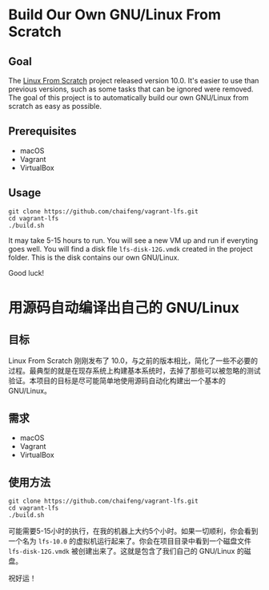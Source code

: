# Build Our Own GNU/Linux From Scratch

## Goal

The [Linux From Scratch](https://www.linuxfromscratch) project released version 10.0. It's easier to use than previous versions, such as some tasks that can be ignored were removed. The goal of this project is to automatically build our own GNU/Linux from scratch as easy as possible.

## Prerequisites

- macOS
- Vagrant
- VirtualBox

## Usage

    git clone https://github.com/chaifeng/vagrant-lfs.git
    cd vagrant-lfs
    ./build.sh

It may take 5-15 hours to run. You will see a new VM up and run if everyting goes well. You will find a disk file `lfs-disk-12G.vmdk` created in the project folder. This is the disk contains our own GNU/Linux.

Good luck!

# 用源码自动编译出自己的 GNU/Linux

## 目标

Linux From Scratch 刚刚发布了 10.0，与之前的版本相比，简化了一些不必要的过程。最典型的就是在现存系统上构建基本系统时，去掉了那些可以被忽略的测试验证。本项目的目标是尽可能简单地使用源码自动化构建出一个基本的 GNU/Linux。

## 需求

- macOS
- Vagrant
- VirtualBox

## 使用方法

    git clone https://github.com/chaifeng/vagrant-lfs.git
    cd vagrant-lfs
    ./build.sh

可能需要5-15小时的执行，在我的机器上大约5个小时。如果一切顺利，你会看到一个名为 `lfs-10.0` 的虚拟机运行起来了。你会在项目目录中看到一个磁盘文件 `lfs-disk-12G.vmdk` 被创建出来了。这就是包含了我们自己的 GNU/Linux 的磁盘。

祝好运！
